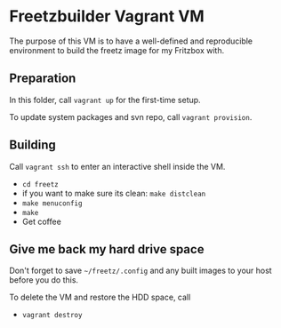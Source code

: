 # Freetzbuilder Vagrant VM

The purpose of this VM is to have a well-defined and
reproducible environment to build the freetz image
for my Fritzbox with.

## Preparation

In this folder, call `vagrant up` for the first-time
setup.

To update system packages and svn repo, call
`vagrant provision`.

## Building

Call `vagrant ssh` to enter an interactive shell inside
the VM.

* `cd freetz`
* if you want to make sure its clean: `make distclean`
* `make menuconfig`
* `make`
* Get coffee

## Give me back my hard drive space

Don't forget to save `~/freetz/.config` and any built
images to your host before you do this.

To delete the VM and restore the HDD space, call

* `vagrant destroy`
